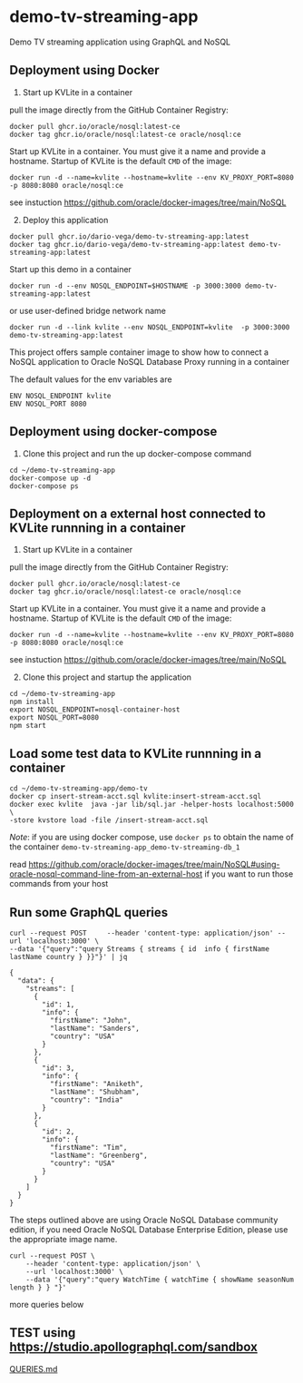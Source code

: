 # demo-tv-streaming-app
Demo TV streaming application using GraphQL and NoSQL

## Deployment using Docker
1. Start up KVLite in a container

pull the image directly from the GitHub Container Registry:

```shell
docker pull ghcr.io/oracle/nosql:latest-ce
docker tag ghcr.io/oracle/nosql:latest-ce oracle/nosql:ce
```

Start up KVLite in a container. You must give it a name and provide a hostname. Startup of
KVLite is the default `CMD` of the image:

```shell
docker run -d --name=kvlite --hostname=kvlite --env KV_PROXY_PORT=8080 -p 8080:8080 oracle/nosql:ce
```

see instuction https://github.com/oracle/docker-images/tree/main/NoSQL

2. Deploy this application

````shell
docker pull ghcr.io/dario-vega/demo-tv-streaming-app:latest
docker tag ghcr.io/dario-vega/demo-tv-streaming-app:latest demo-tv-streaming-app:latest
````

Start up this demo in a container 

````shell
docker run -d --env NOSQL_ENDPOINT=$HOSTNAME -p 3000:3000 demo-tv-streaming-app:latest 
````
or use user-defined bridge network name

````shell
docker run -d --link kvlite --env NOSQL_ENDPOINT=kvlite  -p 3000:3000 demo-tv-streaming-app:latest
````


This project offers sample container image to show how to connect a NoSQL application to Oracle NoSQL Database Proxy running in a container

The default values for the env variables are
````
ENV NOSQL_ENDPOINT kvlite
ENV NOSQL_PORT 8080
````

## Deployment using docker-compose

1. Clone this project and run the up docker-compose command

````shell
cd ~/demo-tv-streaming-app
docker-compose up -d
docker-compose ps
````


## Deployment on a external host connected to KVLite runnning in a container

1. Start up KVLite in a container

pull the image directly from the GitHub Container Registry:

```shell
docker pull ghcr.io/oracle/nosql:latest-ce
docker tag ghcr.io/oracle/nosql:latest-ce oracle/nosql:ce
```

Start up KVLite in a container. You must give it a name and provide a hostname. Startup of
KVLite is the default `CMD` of the image:

```shell
docker run -d --name=kvlite --hostname=kvlite --env KV_PROXY_PORT=8080 -p 8080:8080 oracle/nosql:ce
```

see instuction https://github.com/oracle/docker-images/tree/main/NoSQL

2. Clone this project and startup the application 

````shell
cd ~/demo-tv-streaming-app
npm install 
export NOSQL_ENDPOINT=nosql-container-host
export NOSQL_PORT=8080
npm start
````


## Load some test data to KVLite runnning in a container

  
````shell
cd ~/demo-tv-streaming-app/demo-tv
docker cp insert-stream-acct.sql kvlite:insert-stream-acct.sql
docker exec kvlite  java -jar lib/sql.jar -helper-hosts localhost:5000 \
-store kvstore load -file /insert-stream-acct.sql
````
*Note*: if you are using docker compose, use `docker ps` to obtain the name of the container `demo-tv-streaming-app_demo-tv-streaming-db_1` 


read  https://github.com/oracle/docker-images/tree/main/NoSQL#using-oracle-nosql-command-line-from-an-external-host 
if you want to run those commands from your host

## Run some GraphQL queries

````shell
curl --request POST     --header 'content-type: application/json' --url 'localhost:3000' \
--data '{"query":"query Streams { streams { id  info { firstName  lastName country } }}"}' | jq
````
````
{
  "data": {
    "streams": [
      {
        "id": 1,
        "info": {
          "firstName": "John",
          "lastName": "Sanders",
          "country": "USA"
        }
      },
      {
        "id": 3,
        "info": {
          "firstName": "Aniketh",
          "lastName": "Shubham",
          "country": "India"
        }
      },
      {
        "id": 2,
        "info": {
          "firstName": "Tim",
          "lastName": "Greenberg",
          "country": "USA"
        }
      }
    ]
  }
}
````

The steps outlined above are using Oracle NoSQL Database community edition, if you need Oracle NoSQL Database Enterprise Edition, 
please use the appropriate image name.


````
curl --request POST \
    --header 'content-type: application/json' \
    --url 'localhost:3000' \
    --data '{"query":"query WatchTime { watchTime { showName seasonNum length } } "}'
````

more queries below


## TEST using https://studio.apollographql.com/sandbox 

[QUERIES.md](./QUERIES.md)
